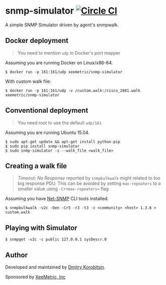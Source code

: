# snmp-simulator [![Circle CI](https://circleci.com/gh/xeemetric/snmp-simulator/tree/master.svg?style=svg)](https://circleci.com/gh/xeemetric/snmp-simulator/tree/master)

A simple SNMP Simulator driven by agent\'s snmpwalk.


## Docker deployment

> You need to mention `udp` in Docker's port mapper

Assuming you are running Docker on Linux/x86-64.

    $ docker run -p 161:161/udp xeemetric/snmp-simulator

With custom walk file:

    $ docker run -p 161:161/udp -v /custom.walk:/cisco_2801.walk xeemetric/snmp-simulator


## Conventional deployment

> You need root to use the default `udp/161`

Assuming you are running Ubuntu 15.04.

    $ sudo apt-get update && apt-get install python-pip
    $ sudo pip install snmp-simulator
    $ sudo snmp-simulator -s --walk_file <walk_file>


## Creating a walk file

> *Timeout: No Response* reported by `snmpbulkwalk` might related to too big response PDU. This can be avoided by setting `max-repeaters` to a smaller value using `-Cr<max-repeaters>` flag

Assuming you have [Net-SNMP](http://www.net-snmp.org) CLI tools installed.

    $ snmpbulkwalk -v2c -Oen -Cr5 -r3 -t3 -c <community> <host> 1.3.6 > custom.walk


## Playing with Simulator

    $ snmpget -v2c -c public 127.0.0.1 sysDescr.0


## Author

Developed and maintained by [Dmitry Korobitsin](https://github.com/korobitsin).

Sponsored by [XeeMetric, Inc](http://xeemetric.com)
